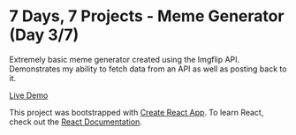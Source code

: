 # 7 Days, 7 Projects - Meme Generator (Day 3/7)

Extremely basic meme generator created using the Imgflip API. Demonstrates my ability to fetch data from an API as well as posting back to it.

[Live Demo](https://jamiejarrettjj.github.io/meme-generator/ "Live Demo")

This project was bootstrapped with [Create React App](https://github.com/facebook/create-react-app "Create React App"). To learn React, check out the [React Documentation](https://reactjs.org/docs/getting-started.html "React Documentation").
